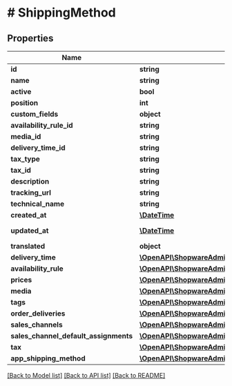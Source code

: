 # # ShippingMethod

## Properties

Name | Type | Description | Notes
------------ | ------------- | ------------- | -------------
**id** | **string** |  | [optional]
**name** | **string** |  |
**active** | **bool** |  | [optional]
**position** | **int** |  | [optional]
**custom_fields** | **object** |  | [optional]
**availability_rule_id** | **string** |  |
**media_id** | **string** |  | [optional]
**delivery_time_id** | **string** |  |
**tax_type** | **string** |  |
**tax_id** | **string** |  | [optional]
**description** | **string** |  | [optional]
**tracking_url** | **string** |  | [optional]
**technical_name** | **string** |  | [optional]
**created_at** | [**\DateTime**](\DateTime.md) |  | [readonly]
**updated_at** | [**\DateTime**](\DateTime.md) |  | [optional] [readonly]
**translated** | **object** |  | [optional]
**delivery_time** | [**\OpenAPI\ShopwareAdminApiClient\Model\DeliveryTime**](DeliveryTime.md) |  | [optional]
**availability_rule** | [**\OpenAPI\ShopwareAdminApiClient\Model\Rule**](Rule.md) |  | [optional]
**prices** | [**\OpenAPI\ShopwareAdminApiClient\Model\ShippingMethodPrice[]**](ShippingMethodPrice.md) |  | [optional]
**media** | [**\OpenAPI\ShopwareAdminApiClient\Model\Media**](Media.md) |  | [optional]
**tags** | [**\OpenAPI\ShopwareAdminApiClient\Model\Tag[]**](Tag.md) |  | [optional]
**order_deliveries** | [**\OpenAPI\ShopwareAdminApiClient\Model\OrderDelivery[]**](OrderDelivery.md) |  | [optional]
**sales_channels** | [**\OpenAPI\ShopwareAdminApiClient\Model\SalesChannel[]**](SalesChannel.md) |  | [optional]
**sales_channel_default_assignments** | [**\OpenAPI\ShopwareAdminApiClient\Model\SalesChannel[]**](SalesChannel.md) |  | [optional]
**tax** | [**\OpenAPI\ShopwareAdminApiClient\Model\Tax**](Tax.md) |  | [optional]
**app_shipping_method** | [**\OpenAPI\ShopwareAdminApiClient\Model\AppShippingMethod**](AppShippingMethod.md) |  | [optional]

[[Back to Model list]](../../README.md#models) [[Back to API list]](../../README.md#endpoints) [[Back to README]](../../README.md)
